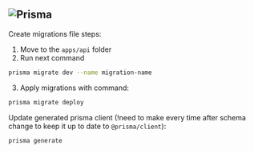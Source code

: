 ## ![Prisma](https://prismalens.vercel.app/header/logo-dark.svg)
Create migrations file steps:

1. Move to the `apps/api` folder
2. Run next command
```sh
prisma migrate dev --name migration-name
```
3. Apply migrations with command:
```sh
prisma migrate deploy
```

Update generated prisma client (!need to make every time after schema change to keep it up to date to `@prisma/client`):
```sh
prisma generate
```